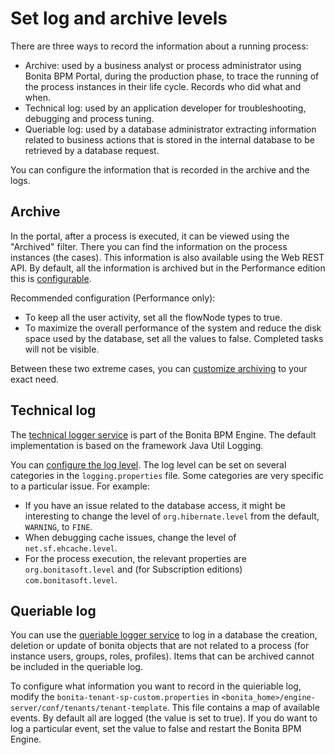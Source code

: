 # Set log and archive levels

There are three ways to record the information about a running process:

* Archive: used by a business analyst or process administrator using Bonita BPM Portal, during the production phase, to trace the running of the process instances in their life cycle. Records who did what and when.
* Technical log: used by an application developer for troubleshooting, debugging and process tuning.
* Queriable log: used by a database administrator extracting information related to business actions that is stored in the internal database to be retrieved by a database request.

You can configure the information that is recorded in the archive and the logs.

## Archive

In the portal, after a process is executed, it can be viewed using the "Archived" filter.
There you can find the information on the process instances (the cases). This information is also available using the Web REST API. 
By default, all the information is archived but in the Performance edition this is [configurable](configurable-archive.md).

Recommended configuration (Performance only):

* To keep all the user activity, set all the flowNode types to true.
* To maximize the overall performance of the system and reduce the disk space used by the database, set all the values to false. Completed tasks will not be visible.

Between these two extreme cases, you can [customize archiving](configurable-archive.md) to your exact need.

## Technical log

The [technical logger service](technical-logging.md) is part of the Bonita BPM Engine. The default implementation is based on the framework Java Util Logging.

You can [configure the log level](logging.md). The log level can be set on several categories in the `logging.properties` file. Some categories are very specific to a particular issue. 
For example:

* If you have an issue related to the database access, it might be interesting to change the level of `org.hibernate.level` from the default, `WARNING`, to `FINE`.
* When debugging cache issues, change the level of `net.sf.ehcache.level`.
* For the process execution, the relevant properties are `org.bonitasoft.level` and (for Subscription editions) `com.bonitasoft.level`.

## Queriable log

You can use the [queriable logger service](queriable-logging.md) to log in a database the creation, deletion or update of bonita objects that are not related to a process (for instance users, groups, roles, profiles). 
Items that can be archived cannot be included in the queriable log.

To configure what information you want to record in the quieriable log, modify the `bonita-tenant-sp-custom.properties` in `<bonita_home>/engine-server/conf/tenants/tenant-template`.
This file contains a map of available events. By default all are logged (the value is set to true). If you do want to log a particular event, set the value to false and restart the Bonita BPM Engine.
